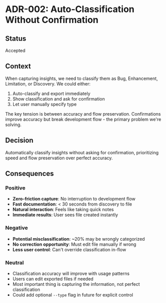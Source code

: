 # ADR-002: Auto-Classification Without Confirmation

## Status
Accepted

## Context
When capturing insights, we need to classify them as Bug, Enhancement, Limitation, or Discovery. We could either:
1. Auto-classify and export immediately
2. Show classification and ask for confirmation
3. Let user manually specify type

The key tension is between accuracy and flow preservation. Confirmations improve accuracy but break development flow - the primary problem we're solving.

## Decision
Automatically classify insights without asking for confirmation, prioritizing speed and flow preservation over perfect accuracy.

## Consequences

### Positive
- **Zero-friction capture**: No interruption to development flow
- **Fast documentation**: < 30 seconds from discovery to file
- **Natural interaction**: Feels like taking quick notes
- **Immediate results**: User sees file created instantly

### Negative
- **Potential misclassification**: ~20% may be wrongly categorized
- **No correction opportunity**: Must edit file manually if wrong
- **Less user control**: Can't override classification in-flow

### Neutral
- Classification accuracy will improve with usage patterns
- Users can edit exported files if needed
- Most important thing is capturing the information, not perfect classification
- Could add optional `--type` flag in future for explicit control